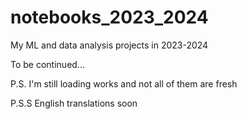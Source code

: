 # notebooks_2023_2024
My ML and data analysis projects in 2023-2024

To be continued...



P.S. I'm still loading works and not all of them are fresh

P.S.S English translations soon
